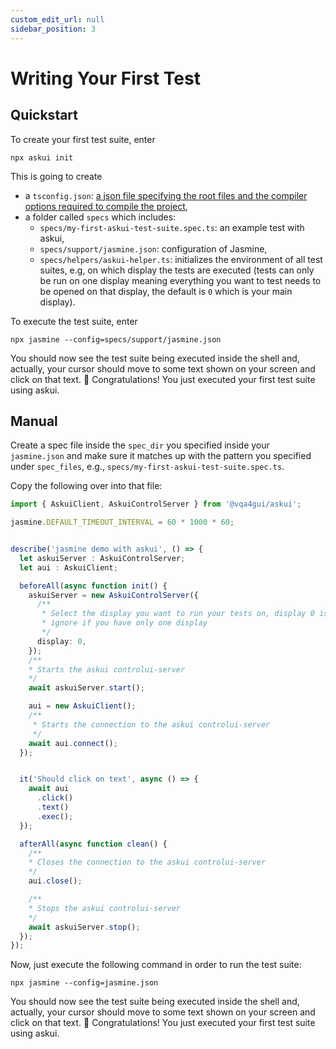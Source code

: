 ```yaml
---
custom_edit_url: null
sidebar_position: 3
---
```


# Writing Your First Test

## Quickstart

To create your first test suite, enter

```shell
npx askui init
```

This is going to create

- a `tsconfig.json`: [a json file specifying the root files and the compiler options required to compile the project](https://www.typescriptlang.org/docs/handbook/tsconfig-json.html),
- a folder called `specs` which includes:
  - `specs/my-first-askui-test-suite.spec.ts`: an example test with askui,
  - `specs/support/jasmine.json`: configuration of Jasmine,
  - `specs/helpers/askui-helper.ts`: initializes the environment of all test suites, e.g, on which display the tests are executed (tests can only be run on one display meaning everything you want to test needs to be opened on that display, the default is `0` which is your main display).

To execute the test suite, enter

```shell
npx jasmine --config=specs/support/jasmine.json
```

You should now see the test suite being executed inside the shell and, actually, your cursor should move to some text shown on your screen and click on that text. :tada: Congratulations! You just executed your first test suite using askui.

## Manual
Create a spec file inside the `spec_dir` you specified inside your `jasmine.json` and make sure it matches up with the pattern you specified under `spec_files`, e.g., `specs/my-first-askui-test-suite.spec.ts`.

Copy the following over into that file:

```typescript
import { AskuiClient, AskuiControlServer } from '@vqa4gui/askui';

jasmine.DEFAULT_TIMEOUT_INTERVAL = 60 * 1000 * 60;


describe('jasmine demo with askui', () => {
  let askuiServer : AskuiControlServer;
  let aui : AskuiClient;

  beforeAll(async function init() {
    askuiServer = new AskuiControlServer({
      /**
       * Select the display you want to run your tests on, display 0 is your main display;
       * ignore if you have only one display
       */
      display: 0,
    });
    /**
    * Starts the askui controlui-server
    */
    await askuiServer.start();

    aui = new AskuiClient();
    /**
     * Starts the connection to the askui controlui-server
     */
    await aui.connect();
  });


  it('Should click on text', async () => {
    await aui
      .click()
      .text()
      .exec();
  });

  afterAll(async function clean() {
    /**
    * Closes the connection to the askui controlui-server
    */
    aui.close();

    /**
    * Stops the askui controlui-server
    */
    await askuiServer.stop();
  });
});

```

Now, just execute the following command in order to run the test suite:

```shell
npx jasmine --config=jasmine.json
```

You should now see the test suite being executed inside the shell and, actually, your cursor should move to some text shown on your screen and click on that text. :tada: Congratulations! You just executed your first test suite using askui.
